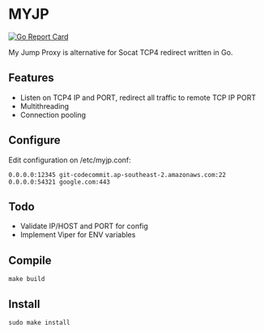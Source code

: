 # MYJP
[![Go Report Card](https://goreportcard.com/badge/github.com/dpanic/myjp)](https://goreportcard.com/report/github.com/dpanic/myjp)

My Jump Proxy is alternative for Socat TCP4 redirect written in Go.

## Features
* Listen on TCP4 IP and PORT, redirect all traffic to remote TCP IP PORT
* Multithreading
* Connection pooling

## Configure
Edit configuration on /etc/myjp.conf:
```
0.0.0.0:12345 git-codecommit.ap-southeast-2.amazonaws.com:22
0.0.0.0:54321 google.com:443
```

## Todo
* Validate IP/HOST and PORT for config
* Implement Viper for ENV variables

## Compile
```make build```

## Install
```sudo make install```
